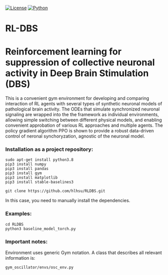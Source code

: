 [![License](https://img.shields.io/github/license/analysiscenter/pydens.svg)](https://www.apache.org/licenses/LICENSE-2.0)
[![Python](https://img.shields.io/badge/python-3.8-blue.svg)](https://python.org)

# RL-DBS
# Reinforcement learning for suppression of collective neuronal activity in Deep Brain Stimulation (DBS)

This is a convenient gym environment for developing and comparing interaction of RL agents with several types of synthetic neuronal models of pathological brain activity. The ODEs that simulate synchronized neuronal signaling are wrapped into the the framework as individual environments, allowing simple switching between different physical models, and enabling convenient approbation of various RL approaches and multiple agents. The policy gradient algorithm PPO is shown to provide a robust data-driven control of neronal synchoryzation, agnostic of the neuronal model. 




### Installation as a project repository:

```
sudo apt-get install python3.8
pip3 install numpy
pip3 install pandas
pip3 install gym
pip3 install matplotlib
pip3 install stable-baselines3

git clone https://github.com/hlhsu/RLDBS.git
```

In this case, you need to manually install the dependencies.


### Examples:

```
cd RLDBS
python3 baseline_model_torch.py
```


### Important notes:

Environment uses generic Gym notation. A class that describes all relevant information is:
```
gym_oscillator/envs/osc_env.py
```

